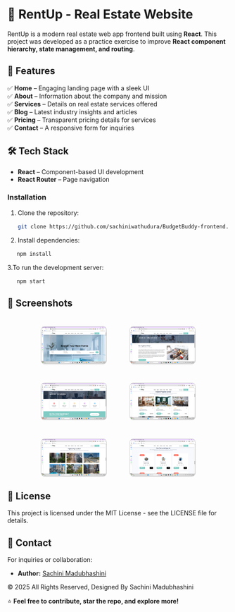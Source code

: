 # 🏡 RentUp - Real Estate Website

RentUp is a modern real estate web app frontend built using **React**. This project was developed as a practice exercise to improve **React component hierarchy, state management, and routing**.

## 🚀 Features
✅ **Home** – Engaging landing page with a sleek UI  
✅ **About** – Information about the company and mission  
✅ **Services** – Details on real estate services offered  
✅ **Blog** – Latest industry insights and articles  
✅ **Pricing** – Transparent pricing details for services  
✅ **Contact** – A responsive form for inquiries

## 🛠 Tech Stack
- **React** – Component-based UI development
- **React Router** – Page navigation

### Installation

1. Clone the repository:

   ```bash
   git clone https://github.com/sachiniwathudura/BudgetBuddy-frontend.git

   ```
2. Install dependencies:
 ```bash
    npm install
```
3.To run the development server:
```bash
   npm start
```

## 📸 Screenshots
 <div style="display: flex; flex-wrap: wrap; justify-content: center; gap: 16px; text-align: center;">
  <div style="flex: 1 1 calc(40% - 16px); max-width: calc(40% - 16px);">
    <h3></h3>
    <img src="src/assets/images/homepage.png" alt="home page" style="width: 80%; height: auto; border: 1px solid #ccc; border-radius: 8px;">
  </div>
  <div style="flex: 1 1 calc(40% - 16px); max-width: calc(40% - 16px);">
    <h3></h3>
    <img src="src/assets/images/aboutpage.png" alt="signup" style="width: 80%; height: auto; border: 1px solid #ccc; border-radius: 8px;">
  </div>
<div style="flex: 1 1 calc(40% - 16px); max-width: calc(40% - 16px);">
    <h3></h3>
    <img src="src/assets/images/servicespage.png" alt="update profile" style="width: 80%; height: auto; border: 1px solid #ccc; border-radius: 8px;">
  </div>
<div style="flex: 1 1 calc(40% - 16px); max-width: calc(40% - 16px);">
    <h3></h3>
    <img src="src/assets/images/propertypage.png" alt="dashboard" style="width: 80%; height: auto; border: 1px solid #ccc; border-radius: 8px;">
  </div>
<div style="flex: 1 1 calc(40% - 16px); max-width: calc(40% - 16px);">
    <h3></h3>
    <img src="src/assets/images/locationpage.png" alt="add transaction" style="width: 80%; height: auto; border: 1px solid #ccc; border-radius: 8px;">
  </div>
<div style="flex: 1 1 calc(40% - 16px); max-width: calc(40% - 16px);">
    <h3></h3>
    <img src="src/assets/images/packagepage.png" alt="add transaction" style="width: 80%; height: auto; border: 1px solid #ccc; border-radius: 8px;">
  </div>
</div>


## 📝 License
This project is licensed under the MIT License - see the LICENSE file for details.


## 📧 Contact

For inquiries or collaboration:
- **Author:** [Sachini Madubhashini](https://github.com/sachiniwathudura)

<div align="left">
    © 2025 All Rights Reserved, Designed By Sachini Madubhashini
</div>


⭐ **Feel free to contribute, star the repo, and explore more!**

